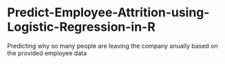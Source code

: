 # Predict-Employee-Attrition-using-Logistic-Regression-in-R
Predicting why so many people are leaving the company anually based on the provided employee data
